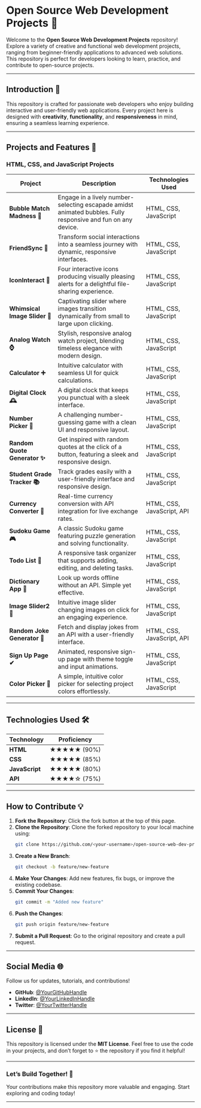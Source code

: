 # **Open Source Web Development Projects** 🚀  

Welcome to the **Open Source Web Development Projects** repository! Explore a variety of creative and functional web development projects, ranging from beginner-friendly applications to advanced web solutions. This repository is perfect for developers looking to learn, practice, and contribute to open-source projects.  

---

## **Introduction** 🎉  

This repository is crafted for passionate web developers who enjoy building interactive and user-friendly web applications. Every project here is designed with **creativity**, **functionality**, and **responsiveness** in mind, ensuring a seamless learning experience.  

---  

## **Projects and Features** 🌟  

### **HTML, CSS, and JavaScript Projects**  

| **Project**                  | **Description**                                                                                                   | **Technologies Used**                                   |  
|------------------------------|-------------------------------------------------------------------------------------------------------------------|--------------------------------------------------------|  
| **Bubble Match Madness 🌈**    | Engage in a lively number-selecting escapade amidst animated bubbles. Fully responsive and fun on any device.      | HTML, CSS, JavaScript                                  |  
| **FriendSync 💫**             | Transform social interactions into a seamless journey with dynamic, responsive interfaces.                       | HTML, CSS, JavaScript                                  |  
| **IconInteract 🎨**           | Four interactive icons producing visually pleasing alerts for a delightful file-sharing experience.               | HTML, CSS, JavaScript                                  |  
| **Whimsical Image Slider 📸** | Captivating slider where images transition dynamically from small to large upon clicking.                        | HTML, CSS, JavaScript                                  |  
| **Analog Watch ⌚**            | Stylish, responsive analog watch project, blending timeless elegance with modern design.                         | HTML, CSS, JavaScript                                  |  
| **Calculator ➕**              | Intuitive calculator with seamless UI for quick calculations.                                                   | HTML, CSS, JavaScript                                  |  
| **Digital Clock 🕰️**          | A digital clock that keeps you punctual with a sleek interface.                                                 | HTML, CSS, JavaScript                                  |  
| **Number Picker 🎲**           | A challenging number-guessing game with a clean UI and responsive layout.                                        | HTML, CSS, JavaScript                                  |  
| **Random Quote Generator ✨** | Get inspired with random quotes at the click of a button, featuring a sleek and responsive design.               | HTML, CSS, JavaScript                                  |  
| **Student Grade Tracker 📚**  | Track grades easily with a user-friendly interface and responsive design.                                        | HTML, CSS, JavaScript                                  |  
| **Currency Converter 💱**      | Real-time currency conversion with API integration for live exchange rates.                                      | HTML, CSS, JavaScript, API                             |  
| **Sudoku Game 🎮**             | A classic Sudoku game featuring puzzle generation and solving functionality.                                     | HTML, CSS, JavaScript                                  |  
| **Todo List 📝**               | A responsive task organizer that supports adding, editing, and deleting tasks.                                  | HTML, CSS, JavaScript                                  |  
| **Dictionary App 📖**         | Look up words offline without an API. Simple yet effective.                                                    | HTML, CSS, JavaScript                                  |  
| **Image Slider2 📸**          | Intuitive image slider changing images on click for an engaging experience.                                     | HTML, CSS, JavaScript                                  |  
| **Random Joke Generator 🤣**  | Fetch and display jokes from an API with a user-friendly interface.                                             | HTML, CSS, JavaScript, API                             |  
| **Sign Up Page ✔**            | Animated, responsive sign-up page with theme toggle and input animations.                                       | HTML, CSS, JavaScript                                  |  
| **Color Picker 🌈**           | A simple, intuitive color picker for selecting project colors effortlessly.                                      | HTML, CSS, JavaScript                                  |  

---  

## **Technologies Used** 🛠️  

| **Technology** | **Proficiency** |  
|----------------|-----------------|  
| **HTML**       | ★★★★★ (90%)    |  
| **CSS**        | ★★★★★ (85%)    |  
| **JavaScript** | ★★★★★ (80%)    |  
| **API**        | ★★★★☆ (75%)    |  

---  

## **How to Contribute** 💡  

1. **Fork the Repository**: Click the fork button at the top of this page.  
2. **Clone the Repository**: Clone the forked repository to your local machine using:  
   ```bash  
   git clone https://github.com/<your-username>/open-source-web-dev-projects.git  
   ```  
3. **Create a New Branch**:  
   ```bash  
   git checkout -b feature/new-feature  
   ```  
4. **Make Your Changes**: Add new features, fix bugs, or improve the existing codebase.  
5. **Commit Your Changes**:  
   ```bash  
   git commit -m "Added new feature"  
   ```  
6. **Push the Changes**:  
   ```bash  
   git push origin feature/new-feature  
   ```  
7. **Submit a Pull Request**: Go to the original repository and create a pull request.  

---

## **Social Media** 🌐  

Follow us for updates, tutorials, and contributions!  

- **GitHub**: [@YourGitHubHandle](https://github.com/YourGitHubHandle)  
- **LinkedIn**: [@YourLinkedInHandle](https://linkedin.com/in/YourLinkedInHandle)  
- **Twitter**: [@YourTwitterHandle](https://twitter.com/YourTwitterHandle)  

---

## **License** 📜  

This repository is licensed under the **MIT License**. Feel free to use the code in your projects, and don’t forget to ⭐ the repository if you find it helpful!  

---

### **Let’s Build Together! 🚀**  

Your contributions make this repository more valuable and engaging. Start exploring and coding today!  

---  
